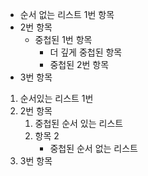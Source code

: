 - 순서 없는 리스트 1번 항목
- 2번 항목
	- 중첩된 1번 항목
		- 더 깊게 중첩된 항목
		- 중첩된 2번 항목
- 3번 항목

1. 순서있는 리스트 1번
2. 2번 항목
	1. 중첩된 순서 있는 리스트
	2. 항목 2
		- 중첩된 순서 없는 리스트
3. 3번 항목
